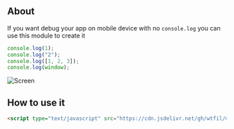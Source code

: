 About
---------------
If you want debug your app on mobile device with no ```console.log``` you can use this module to create it

```js
console.log(1);
console.log("2");
console.log([1, 2, 3]);
console.log(window);
```

![Screen](http://s24.postimg.org/e6ul83izp/Screenshot_2013_07_24_20_02_19.png)

How to use it
---------------

```html
<script type="text/javascript" src="https://cdn.jsdelivr.net/gh/wtfil/mobile-console@master/console.js"></script>
```

